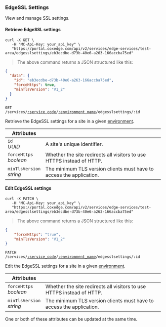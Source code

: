 ### EdgeSSL Settings

View and manage SSL settings.

<!-------------------- RETRIEVE EDGESSL SETTINGS -------------------->

#### Retrieve EdgeSSL settings

```shell
curl -X GET \
   -H "MC-Api-Key: your_api_key" \
   "https://portal.coxedge.com/api/v2/services/edge-services/test-area/edgesslsettings/eb3ecdbe-d73b-40e6-a263-166accba75ed"
```

> The above command returns a JSON structured like this:

```json
{
  "data": {
    "id": "eb3ecdbe-d73b-40e6-a263-166accba75ed",
    "forceHttps": true,
    "minTlsVersion": "V1_2"
  }
}
```

<code>GET /services/<a href="#administration-service-connections">:service_code</a>/<a href="#administration-environments">:environment_name</a>/edgesslsettings/:id</a></code>

Retrieve the EdgeSSL settings for a site in a given [environment](#administration-environments).

Attributes | &nbsp;
------- | -----------
`id`<br/>*UUID*  | A site's unique identifier. 
`forceHttps`<br/>*boolean*  | Whether the site redirects all visitors to use HTTPS instead of HTTP. 
`minTlsVersion`<br/>*string*  | The minimum TLS version clients must have to access the application. 


#### Edit EdgeSSL settings

```shell
curl -X PATCH \
   -H "MC-Api-Key: your_api_key" \
   "https://portal.coxedge.com/api/v2/services/edge-services/test-area/edgesslsettings/eb3ecdbe-d73b-40e6-a263-166accba75ed"
```

> The above command returns a JSON structured like this:

```json
{
    "forceHttps": "true",
    "minTlsVersion": "V1_2"
}
```

<code>PATCH /services/<a href="#administration-service-connections">:service_code</a>/<a href="#administration-environments">:environment_name</a>/edgesslsettings/:id</a></code>

Edit the EdgeSSL settings for a site in a given [environment](#administration-environments).

Attributes | &nbsp;
------- | -----------
`forceHttps`<br/>*boolean* | Whether the site redirects all visitors to use HTTPS instead of HTTP.
`minTlsVersion`<br/>*string* | The minimum TLS version clients must have to access the application.

One or both of these attributes can be updated at the same time.
